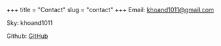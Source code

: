 +++
title = "Contact"
slug = "contact"
+++
Email: khoand1011@gmail.com

Sky: khoand1011

Github: [GitHub](https://github.com/khoand10)